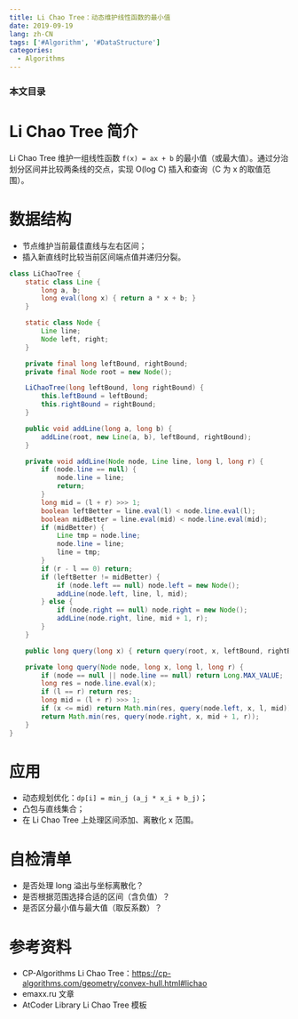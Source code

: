 ```yaml
---
title: Li Chao Tree：动态维护线性函数的最小值
date: 2019-09-19
lang: zh-CN
tags: ['#Algorithm', '#DataStructure']
categories:
  - Algorithms
---
```


### 本文目录
<!-- toc -->

# Li Chao Tree 简介
Li Chao Tree 维护一组线性函数 `f(x) = ax + b` 的最小值（或最大值）。通过分治划分区间并比较两条线的交点，实现 O(log C) 插入和查询（C 为 x 的取值范围）。

# 数据结构
- 节点维护当前最佳直线与左右区间；
- 插入新直线时比较当前区间端点值并递归分裂。

```java
class LiChaoTree {
    static class Line {
        long a, b;
        long eval(long x) { return a * x + b; }
    }

    static class Node {
        Line line;
        Node left, right;
    }

    private final long leftBound, rightBound;
    private final Node root = new Node();

    LiChaoTree(long leftBound, long rightBound) {
        this.leftBound = leftBound;
        this.rightBound = rightBound;
    }

    public void addLine(long a, long b) {
        addLine(root, new Line(a, b), leftBound, rightBound);
    }

    private void addLine(Node node, Line line, long l, long r) {
        if (node.line == null) {
            node.line = line;
            return;
        }
        long mid = (l + r) >>> 1;
        boolean leftBetter = line.eval(l) < node.line.eval(l);
        boolean midBetter = line.eval(mid) < node.line.eval(mid);
        if (midBetter) {
            Line tmp = node.line;
            node.line = line;
            line = tmp;
        }
        if (r - l == 0) return;
        if (leftBetter != midBetter) {
            if (node.left == null) node.left = new Node();
            addLine(node.left, line, l, mid);
        } else {
            if (node.right == null) node.right = new Node();
            addLine(node.right, line, mid + 1, r);
        }
    }

    public long query(long x) { return query(root, x, leftBound, rightBound); }

    private long query(Node node, long x, long l, long r) {
        if (node == null || node.line == null) return Long.MAX_VALUE;
        long res = node.line.eval(x);
        if (l == r) return res;
        long mid = (l + r) >>> 1;
        if (x <= mid) return Math.min(res, query(node.left, x, l, mid));
        return Math.min(res, query(node.right, x, mid + 1, r));
    }
}
```

# 应用
- 动态规划优化：`dp[i] = min_j (a_j * x_i + b_j)`；
- 凸包与直线集合；
- 在 Li Chao Tree 上处理区间添加、离散化 x 范围。

# 自检清单
- 是否处理 long 溢出与坐标离散化？
- 是否根据范围选择合适的区间（含负值）？
- 是否区分最小值与最大值（取反系数）？

# 参考资料
- CP-Algorithms Li Chao Tree：https://cp-algorithms.com/geometry/convex-hull.html#lichao
- emaxx.ru 文章
- AtCoder Library Li Chao Tree 模板
